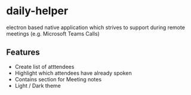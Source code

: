 # daily-helper

electron based native application which strives to support during remote meetings (e.g. Microsoft Teams Calls)

## Features

* Create list of atttendees
* Highlight which attendees have already spoken
* Contains section for Meeting notes
* Light / Dark theme
